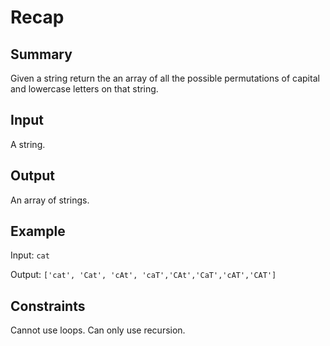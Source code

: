 # Recap

## Summary

Given a string return the an array of all the possible permutations of capital and lowercase letters on that string.

## Input

A string.

## Output

An array of strings.

## Example

Input: `cat`

Output: `['cat', 'Cat', 'cAt', 'caT','CAt','CaT','cAT','CAT']`

## Constraints

Cannot use loops. Can only use recursion.
